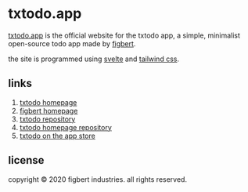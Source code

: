 # txtodo.app

[txtodo.app](https://txtodo.app/) is the official website for the txtodo app, a simple, minimalist open-source todo app made by [figbert](https://figbert.com/).

the site is programmed using [svelte](https://svelte.dev/) and [tailwind css](https://tailwindcss.com/).

## links
1. [txtodo homepage](https://txtodo.app/)
2. [figbert homepage](https://figbert.com/)
3. [txtodo repository](https://git.figbert.com/FIGBERT/txtodo)
4. [txtodo homepage repository](https://git.figbert.com/FIGBERT/txtodo.app)
5. [txtodo on the app store](https://apps.apple.com/us/app/txtodo/id1504609185)

## license
copyright © 2020 figbert industries. all rights reserved.
